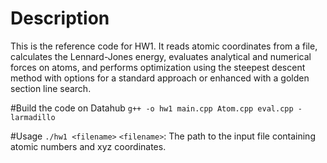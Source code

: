 # Description
This is the reference code for HW1. It reads atomic coordinates from a file, calculates the Lennard-Jones energy, evaluates analytical and numerical forces on atoms, and performs optimization using the steepest descent method with options for a standard approach or enhanced with a golden section line search.

#Build the code on Datahub
`g++ -o hw1 main.cpp Atom.cpp eval.cpp -larmadillo`

#Usage
`./hw1 <filename>`
`<filename>`: The path to the input file containing atomic numbers and xyz coordinates.

